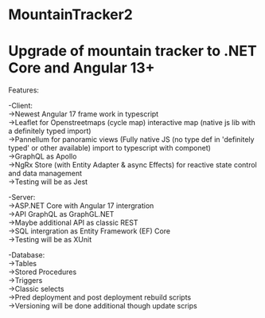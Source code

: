 # MountainTracker2
<h1>Upgrade of mountain tracker to .NET Core and Angular 13+</h1>
<p>Features:</p>
-Client:<br/>
->Newest Angular 17 frame work in typescript<br/>
->Leaflet for Openstreetmaps (cycle map) interactive map (native js lib with a definitely typed import)<br/>
->Pannellum for panoramic views (Fully native JS (no type def in 'definitely typed' or other available) import to typescript with componet)<br/>
->GraphQL as Apollo<br/>
->NgRx Store (with Entity Adapter & async Effects) for reactive state control and data management<br/>
->Testing will be as Jest</p>
<p>-Server:<br/>
->ASP.NET Core with Angular 17 intergration<br/>
->API GraphQL as GraphGL.NET<br/>
->Maybe additional API as classic REST<br/>
->SQL intergration as Entity Framework (EF) Core<br/>
->Testing will be as XUnit</p>
<p>-Database:<br/>
->Tables<br/>
->Stored Procedures<br/>
->Triggers<br/>
->Classic selects<br/>
->Pred deployment and post deployment rebuild scripts<br/>
->Versioning will be done additional though update scrips</p>
